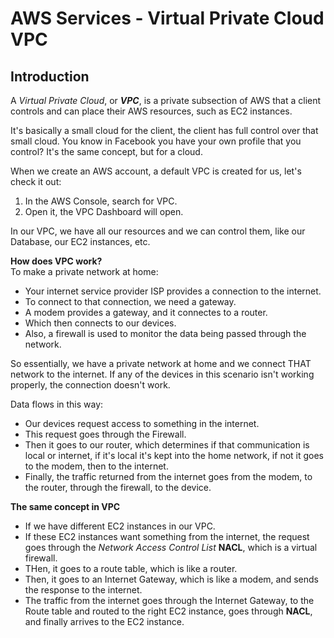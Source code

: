 # AWS Services - Virtual Private Cloud VPC

## Introduction
A *Virtual Private Cloud*, or ***VPC***, is a private subsection of AWS that a client controls and can place their AWS resources, such as EC2 instances.

It's basically a small cloud for the client, the client has full control over that small cloud. You know in Facebook you have your own profile that you control? It's the same concept, but for a cloud.

When we create an AWS account, a default VPC is created for us, let's check it out:
1. In the AWS Console, search for VPC.
2. Open it, the VPC Dashboard will open.

In our VPC, we have all our resources and we can control them, like our Database, our EC2 instances, etc.

**How does VPC work?** <br/>
To make a private network at home:
- Your internet service provider ISP provides a connection to the internet.
- To connect to that connection, we need a gateway.
- A modem provides a gateway, and it connectes to a router.
- Which then connects to our devices.
- Also, a firewall is used to monitor the data being passed through the network.

So essentially, we have a private network at home and we connect THAT network to the internet. If any of the devices in this scenario isn't working properly, the connection doesn't work.

Data flows in this way:
- Our devices request access to something in the internet.
- This request goes through the Firewall.
- Then it goes to our router, which determines if that communication is local or internet, if it's local it's kept into the home network, if not it goes to the modem, then to the internet.
- Finally, the traffic returned from the internet goes from the modem, to the router, through the firewall, to the device.

**The same concept in VPC** <br/>
- If we have different EC2 instances in our VPC.
- If these EC2 instances want something from the internet, the request goes through the *Network Access Control List* **NACL**, which is a virtual firewall.
- THen, it goes to a route table, which is like a router.
- Then, it goes to an Internet Gateway, which is like a modem, and sends the response to the internet.
- The traffic from the internet goes through the Internet Gateway, to the Route table and routed to the right EC2 instance, goes through **NACL**, and finally arrives to the EC2 instance.

